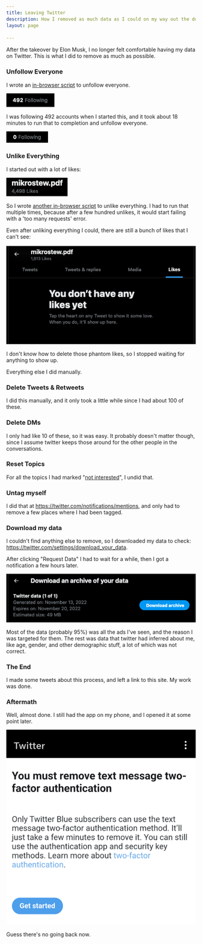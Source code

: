 ```yaml
---
title: Leaving Twitter
description: How I removed as much data as I could on my way out the door
layout: page

---
```


After the takeover by Elon Musk, I no longer felt comfortable having my data on Twitter. This is what I did to remove as much as possible.


### Unfollow Everyone

I wrote an [in-browser script](https://github.com/mikrostew/scripts/blob/main/in-browser/twitter-unfollow-all.js) to unfollow everyone.

[![following 492](/img/twitter-1.png)](/img/twitter-1.png "following 492")

I was following 492 accounts when I started this, and it took about 18 minutes to run that to completion and unfollow everyone.

[![following 0](/img/twitter-5.png)](/img/twitter-5.png "following 0")


### Unlike Everything

I started out with a lot of likes:

[![4,498 likes](/img/twitter-2.png)](/img/twitter-2.png "4,498 likes")

So I wrote [another in-browser script](https://github.com/mikrostew/scripts/blob/main/in-browser/twitter-unlike-all.js) to unlike everything. I had to run that multiple times, because after a few hundred unlikes, it would start failing with  a 'too many requests' error.

Even after unliking everything I could, there are still a bunch of likes that I can't see:

[![hmm](/img/twitter-3.png)](/img/twitter-3.png "hmm")

I don't know how to delete those phantom likes, so I stopped waiting for anything to show up.

Everything else I did manually.


### Delete Tweets & Retweets

I did this manually, and it only took a little while since I had about 100 of these.


### Delete DMs

I only had like 10 of these, so it was easy. It probably doesn't matter though, since I assume twitter keeps those around for the other people in the conversations.


### Reset Topics

For all the topics I had marked "[not interested](https://twitter.com/mikrostew/topics/not_interested)", I undid that.


### Untag myself

I did that at <https://twitter.com/notifications/mentions>, and only had to remove a few places where I had been tagged.


### Download my data

I couldn't find anything else to remove, so I downloaded my data to check: <https://twitter.com/settings/download_your_data>.

After clicking "Request Data" I had to wait for a while, then I got a notification a few hours later.

[![download my data archive](/img/twitter-6.png)](/img/twitter-6.png "download my data archive")

Most of the data (probably 95%) was all the ads I've seen, and the reason I was targeted for them. The rest was data that twitter had inferred about me, like age, gender, and other demographic stuff, a lot of which was not correct.


### The End

I made some tweets about this process, and left a link to this site. My work was done.


### Aftermath

Well, almost done. I still had the app on my phone, and I opened it at some point later.

[![have to remove 2FA](/img/twitter-4-tn.png)](/img/twitter-4.png "have to remove 2FA")

Guess there's no going back now.
